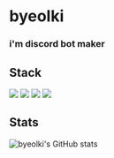 
# byeolki

### i'm discord bot maker

## Stack
<img src="https://img.shields.io/badge/python-4374D9?style=for-the-badge&logo=python&logoColor=white"> <img src="https://img.shields.io/badge/sqlite3-003B57?style=for-the-badge&logo=sqlite&logoColor=white"> <img src="https://img.shields.io/badge/html5-E34F26?style=for-the-badge&logo=html5&logoColor=white"> <img src="https://img.shields.io/badge/css-1572B6?style=for-the-badge&logo=css3&logoColor=white">
## Stats
![byeolki's GitHub stats](https://github-readme-stats.vercel.app/api?username=byeolki&count_private=true&theme=radical)
